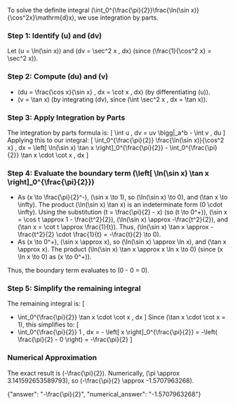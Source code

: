 
To solve the definite integral \(\int_0^{\frac{\pi}{2}}\frac{\ln(\sin x)}{\cos^2x}\mathrm{d}x\), we use integration by parts. 

### Step 1: Identify \(u\) and \(dv\)
Let \(u = \ln(\sin x)\) and \(dv = \sec^2 x \, dx\) (since \(\frac{1}{\cos^2 x} = \sec^2 x\)). 

### Step 2: Compute \(du\) and \(v\)
- \(du = \frac{\cos x}{\sin x} \, dx = \cot x \, dx\) (by differentiating \(u\)).
- \(v = \tan x\) (by integrating \(dv\), since \(\int \sec^2 x \, dx = \tan x\)).

### Step 3: Apply Integration by Parts
The integration by parts formula is:
\[
\int u \, dv = uv \bigg|_a^b - \int v \, du
\]
Applying this to our integral:
\[
\int_0^{\frac{\pi}{2}} \frac{\ln(\sin x)}{\cos^2 x} \, dx = \left[ \ln(\sin x) \tan x \right]_0^{\frac{\pi}{2}} - \int_0^{\frac{\pi}{2}} \tan x \cdot \cot x \, dx
\]

### Step 4: Evaluate the boundary term \(\left[ \ln(\sin x) \tan x \right]_0^{\frac{\pi}{2}}\)
- As \(x \to \frac{\pi}{2}^-\), \(\sin x \to 1\), so \(\ln(\sin x) \to 0\), and \(\tan x \to \infty\). The product \(\ln(\sin x) \tan x\) is an indeterminate form \(0 \cdot \infty\). Using the substitution \(t = \frac{\pi}{2} - x\) (so \(t \to 0^+\)), \(\sin x = \cos t \approx 1 - \frac{t^2}{2}\), \(\ln(\sin x) \approx -\frac{t^2}{2}\), and \(\tan x = \cot t \approx \frac{1}{t}\). Thus, \(\ln(\sin x) \tan x \approx -\frac{t^2}{2} \cdot \frac{1}{t} = -\frac{t}{2} \to 0\).
- As \(x \to 0^+\), \(\sin x \approx x\), so \(\ln(\sin x) \approx \ln x\), and \(\tan x \approx x\). The product \(\ln(\sin x) \tan x \approx x \ln x \to 0\) (since \(x \ln x \to 0\) as \(x \to 0^+\)).

Thus, the boundary term evaluates to \(0 - 0 = 0\).

### Step 5: Simplify the remaining integral
The remaining integral is:
\[
- \int_0^{\frac{\pi}{2}} \tan x \cdot \cot x \, dx
\]
Since \(\tan x \cdot \cot x = 1\), this simplifies to:
\[
- \int_0^{\frac{\pi}{2}} 1 \, dx = - \left[ x \right]_0^{\frac{\pi}{2}} = -\left( \frac{\pi}{2} - 0 \right) = -\frac{\pi}{2}
\]

### Numerical Approximation
The exact result is \(-\frac{\pi}{2}\). Numerically, \(\pi \approx 3.141592653589793\), so \(-\frac{\pi}{2} \approx -1.5707963268\).

{"answer": "-\frac{\pi}{2}", "numerical_answer": "-1.5707963268"}